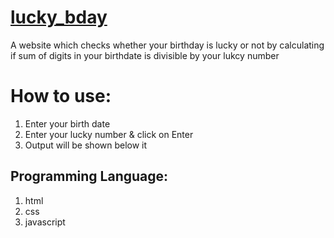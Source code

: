 # [lucky_bday](https://lucky-birthdayapp.netlify.app/)
A website which checks whether your birthday is lucky or not by calculating if sum of digits in your birthdate is divisible by your lukcy number

# How to use:
1. Enter your birth date
2. Enter your lucky number & click on Enter
3. Output will be shown below it

## Programming Language:
1. html
2. css
3. javascript
